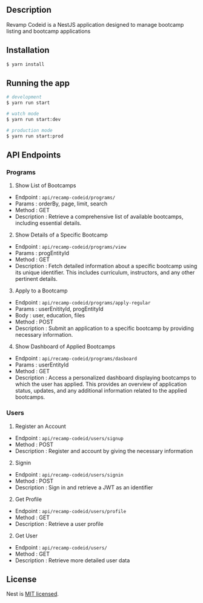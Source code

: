 ## Description

Revamp Codeid is a NestJS application designed to manage bootcamp listing and bootcamp applications

## Installation

```bash
$ yarn install
```

## Running the app

```bash
# development
$ yarn run start

# watch mode
$ yarn run start:dev

# production mode
$ yarn run start:prod
```

## API Endpoints

### Programs

1. Show List of Bootcamps
- Endpoint : `api/recamp-codeid/programs/`
- Params : orderBy, page, limit, search
- Method : GET
- Description : Retrieve a comprehensive list of available bootcamps, including essential details.

2. Show Details of a Specific Bootcamp
- Endpoint : `api/recamp-codeid/programs/view`
- Params : progEntityId
- Method : GET
- Description : Fetch detailed information about a specific bootcamp using its unique identifier. This includes curriculum, instructors, and any other pertinent details.

3. Apply to a Bootcamp
- Endpoint : `api/recamp-codeid/programs/apply-regular`
- Params : userEnitityId, progEntityId
- Body : user, education, files
- Method : POST
- Description : Submit an application to a specific bootcamp by providing necessary information.

4. Show Dashboard of Applied Bootcamps
- Endpoint : `api/recamp-codeid/programs/dasboard`
- Params : userEntityId
- Method : GET
- Description : Access a personalized dashboard displaying bootcamps to which the user has applied. This provides an overview of application status, updates, and any additional information related to the applied bootcamps.

### Users

1. Register an Account
- Endpoint : `api/recamp-codeid/users/signup`
- Method : POST
- Description : Register and account by giving the necessary information
  
2. Signin
- Endpoint : `api/recamp-codeid/users/signin`
- Method : POST
- Description : Sign in and retrieve a JWT as an identifier

2. Get Profile
- Endpoint : `api/recamp-codeid/users/profile`
- Method : GET
- Description : Retrieve a user profile

2. Get User
- Endpoint : `api/recamp-codeid/users/`
- Method : GET
- Description : Retrieve more detailed user data

## License

Nest is [MIT licensed](LICENSE).
